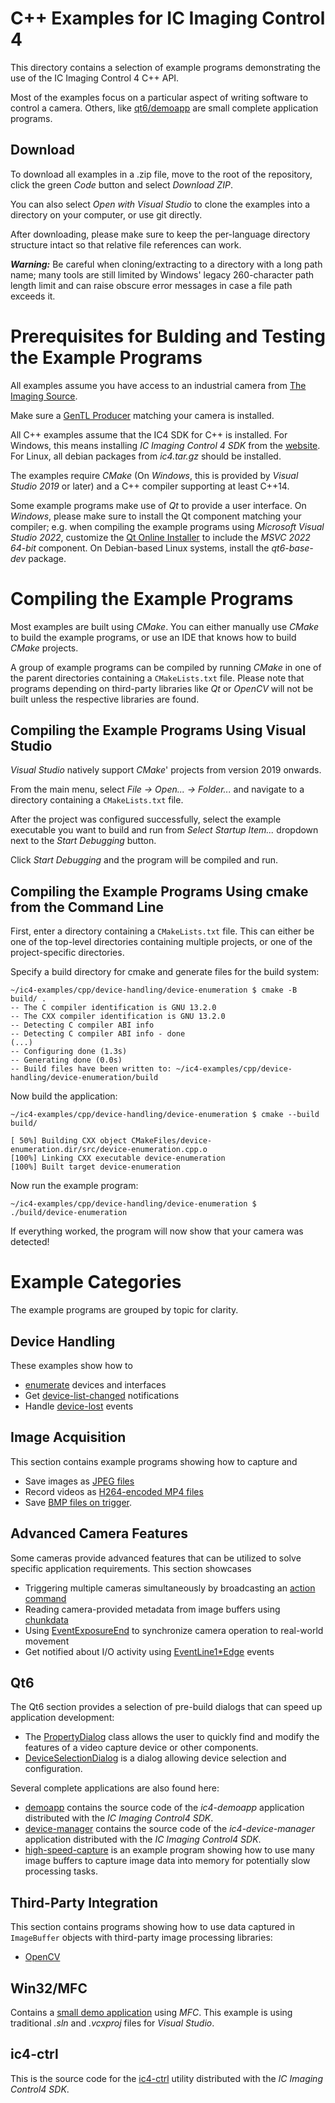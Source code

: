 # C++ Examples for IC Imaging Control 4

This directory contains a selection of example programs demonstrating the use of the IC Imaging Control 4 C++ API.

Most of the examples focus on a particular aspect of writing software to control a camera. Others, like [qt6/demoapp](qt6/demoapp) are small complete application programs.

## Download

To download all examples in a .zip file, move to the root of the repository, click the green *Code* button and select *Download ZIP*.

You can also select *Open with Visual Studio* to clone the examples into a directory on your computer, or use git directly.

After downloading, please make sure to keep the per-language directory structure intact so that relative file references can work.

***Warning:*** Be careful when cloning/extracting to a directory with a long path name; many tools are still limited by Windows' legacy 260-character path length limit and can raise obscure error messages in case a file path exceeds it.

# Prerequisites for Bulding and Testing the Example Programs

All examples assume you have access to an industrial camera from [The Imaging Source](https://www.theimagingsource.com).

Make sure a [GenTL Producer](https://www.theimagingsource.com/en-us/support/download/) matching your camera is installed.

All C++ examples assume that the IC4 SDK for C++ is installed. For Windows, this means installing *IC Imaging Control 4 SDK* from the [website](https://www.theimagingsource.com/en-us/support/download/). For Linux, all debian packages from *ic4.tar.gz* should be installed.

The examples require *CMake* (On *Windows*, this is provided by *Visual Studio 2019* or later) and a C++ compiler supporting at least C++14.

Some example programs make use of *Qt* to provide a user interface. On *Windows*, please make sure to install the Qt component matching your compiler; e.g. when compiling the example programs using *Microsoft Visual Studio 2022*, customize the [Qt Online Installer](https://www.qt.io/download-qt-installer-oss) to include the *MSVC 2022 64-bit* component. On Debian-based Linux systems, install the *qt6-base-dev* package.

# Compiling the Example Programs

Most examples are built using *CMake*. You can either manually use *CMake* to build the example programs, or use an IDE that knows how to build *CMake* projects.

A group of example programs can be compiled by running *CMake* in one of the parent directories containing a `CMakeLists.txt` file.
Please note that programs depending on third-party libraries like *Qt* or *OpenCV* will not be built unless the respective libraries are found.

## Compiling the Example Programs Using Visual Studio

*Visual Studio* natively support *CMake*' projects from version 2019 onwards.

From the main menu, select *File -> Open... -> Folder...* and navigate to a directory containing a `CMakeLists.txt` file.

After the project was configured successfully, select the example executable you want to build and run from *Select Startup Item...* dropdown next to the *Start Debugging* button.

Click *Start Debugging* and the program will be compiled and run.

## Compiling the Example Programs Using cmake from the Command Line

First, enter a directory containing a `CMakeLists.txt` file. 
This can either be one of the top-level directories 
containing multiple projects, or one of the project-specific 
directories.

Specify a build directory for cmake and generate files for the build system:

```
~/ic4-examples/cpp/device-handling/device-enumeration $ cmake -B build/ .
-- The C compiler identification is GNU 13.2.0
-- The CXX compiler identification is GNU 13.2.0
-- Detecting C compiler ABI info
-- Detecting C compiler ABI info - done
(...)
-- Configuring done (1.3s)
-- Generating done (0.0s)
-- Build files have been written to: ~/ic4-examples/cpp/device-handling/device-enumeration/build
```

Now build the application:

```
~/ic4-examples/cpp/device-handling/device-enumeration $ cmake --build build/

[ 50%] Building CXX object CMakeFiles/device-enumeration.dir/src/device-enumeration.cpp.o
[100%] Linking CXX executable device-enumeration
[100%] Built target device-enumeration
```

Now run the example program:

```
~/ic4-examples/cpp/device-handling/device-enumeration $ ./build/device-enumeration
```

If everything worked, the program will now show that your camera was detected!


# Example Categories

The example programs are grouped by topic for clarity.

## Device Handling

These examples show how to
- [enumerate](/cpp/device-handling/device-enumeration) devices and interfaces
- Get [device-list-changed](/cpp/device-handling/device-list-changed/) notifications
- Handle [device-lost](/cpp/device-handling/device-lost) events

## Image Acquisition

This section contains example programs showing how to capture and
- Save images as [JPEG files](/cpp/image-acquisition/save-jpeg-file)
- Record videos as [H264-encoded MP4 files](/cpp/image-acquisition/record-mp4-h264) 
- Save [BMP files on trigger](/cpp/image-acquisition/save-bmp-on-trigger).

## Advanced Camera Features

Some cameras provide advanced features that can be utilized to solve specific application requirements. This section showcases
- Triggering multiple cameras simultaneously by broadcasting an [action command](/cpp/advanced-camera-features/action-command-broadcast-trigger)
- Reading camera-provided metadata from image buffers using [chunkdata](/cpp/advanced-camera-features/connect-chunkdata)
- Using [EventExposureEnd](/cpp/advanced-camera-features/event-exposure-end) to synchronize camera operation to real-world movement
- Get notified about I/O activity using [EventLine1*Edge](/cpp/advanced-camera-features/event-line1-edge) events

## Qt6

The Qt6 section provides a selection of pre-build dialogs that can speed up application development:

- The [PropertyDialog](/cpp/qt6/common/qt6-dialogs/PropertyDialog.h) class allows the user to quickly find and modify the features of a video capture device or other components.
- [DeviceSelectionDialog](/cpp/qt6/common/qt6-dialogs/DeviceSelectionDialog.h) is a dialog allowing device selection and configuration.

Several complete applications are also found here:

- [demoapp](/cpp/qt6/demoapp) contains the source code of the *ic4-demoapp* application distributed with the *IC Imaging Control4 SDK*.
- [device-manager](/cpp/qt6/device-manager) contains the source code of the *ic4-device-manager* application distributed with the *IC Imaging Control4 SDK*.
- [high-speed-capture](/cpp/qt6/high-speed-capture) is an example program showing how to use many image buffers to capture image data into memory for potentially slow processing tasks.

## Third-Party Integration

This section contains programs showing how to use data captured in `ImageBuffer` objects with third-party image processing libraries:

- [OpenCV](/cpp/thirdparty-integration/imagebuffer-opencv-snap)

## Win32/MFC

Contains a [small demo application](/cpp/win32-mfc/demoapp) using *MFC*. This example is using traditional *.sln* and *.vcxproj* files for *Visual Studio*.

## ic4-ctrl

This is the source code for the [ic4-ctrl](/cpp/ic4-ctrl) utility distributed with the *IC Imaging Control4 SDK*.
